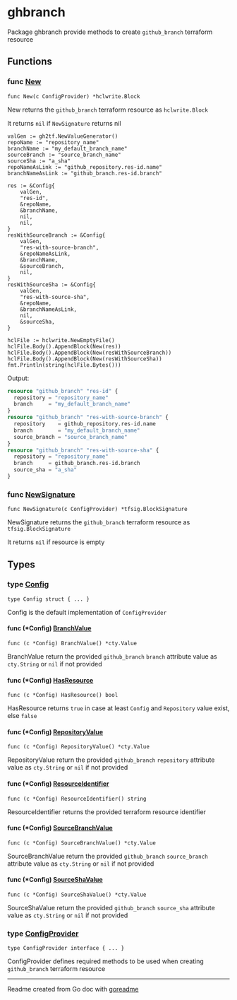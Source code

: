 # ghbranch

Package ghbranch provide methods to create `github_branch` terraform resource

## Functions

### func [New](./resource.go#L11)

`func New(c ConfigProvider) *hclwrite.Block`

New returns the `github_branch` terraform resource as `hclwrite.Block`

It returns `nil` if `NewSignature` returns nil

```golang
valGen := gh2tf.NewValueGenerator()
repoName := "repository_name"
branchName := "my_default_branch_name"
sourceBranch := "source_branch_name"
sourceSha := "a_sha"
repoNameAsLink := "github_repository.res-id.name"
branchNameAsLink := "github_branch.res-id.branch"

res := &Config{
    valGen,
    "res-id",
    &repoName,
    &branchName,
    nil,
    nil,
}
resWithSourceBranch := &Config{
    valGen,
    "res-with-source-branch",
    &repoNameAsLink,
    &branchName,
    &sourceBranch,
    nil,
}
resWithSourceSha := &Config{
    valGen,
    "res-with-source-sha",
    &repoName,
    &branchNameAsLink,
    nil,
    &sourceSha,
}

hclFile := hclwrite.NewEmptyFile()
hclFile.Body().AppendBlock(New(res))
hclFile.Body().AppendBlock(New(resWithSourceBranch))
hclFile.Body().AppendBlock(New(resWithSourceSha))
fmt.Println(string(hclFile.Bytes()))
```

 Output:

```terraform
resource "github_branch" "res-id" {
  repository = "repository_name"
  branch     = "my_default_branch_name"
}
resource "github_branch" "res-with-source-branch" {
  repository    = github_repository.res-id.name
  branch        = "my_default_branch_name"
  source_branch = "source_branch_name"
}
resource "github_branch" "res-with-source-sha" {
  repository = "repository_name"
  branch     = github_branch.res-id.branch
  source_sha = "a_sha"
}
```

### func [NewSignature](./resource.go#L22)

`func NewSignature(c ConfigProvider) *tfsig.BlockSignature`

NewSignature returns the `github_branch` terraform resource as `tfsig.BlockSignature`

It returns `nil` if resource is empty

## Types

### type [Config](./config.go#L12)

`type Config struct { ... }`

Config is the default implementation of `ConfigProvider`

#### func (*Config) [BranchValue](./config.go#L37)

`func (c *Config) BranchValue() *cty.Value`

BranchValue return the provided `github_branch` `branch` attribute value as `cty.String` or `nil` if not provided

#### func (*Config) [HasResource](./config.go#L22)

`func (c *Config) HasResource() bool`

HasResource returns `true` in case at least `Config` and `Repository` value exist, else `false`

#### func (*Config) [RepositoryValue](./config.go#L32)

`func (c *Config) RepositoryValue() *cty.Value`

RepositoryValue return the provided `github_branch` `repository` attribute value as `cty.String` or `nil` if not provided

#### func (*Config) [ResourceIdentifier](./config.go#L27)

`func (c *Config) ResourceIdentifier() string`

ResourceIdentifier returns the provided terraform resource identifier

#### func (*Config) [SourceBranchValue](./config.go#L42)

`func (c *Config) SourceBranchValue() *cty.Value`

SourceBranchValue return the provided `github_branch` `source_branch` attribute value as `cty.String` or `nil` if not provided

#### func (*Config) [SourceShaValue](./config.go#L47)

`func (c *Config) SourceShaValue() *cty.Value`

SourceShaValue return the provided `github_branch` `source_sha` attribute value as `cty.String` or `nil` if not provided

### type [ConfigProvider](./config_provider.go#L6)

`type ConfigProvider interface { ... }`

ConfigProvider defines required methods to be used when creating `github_branch` terraform resource

---
Readme created from Go doc with [goreadme](https://github.com/posener/goreadme)
